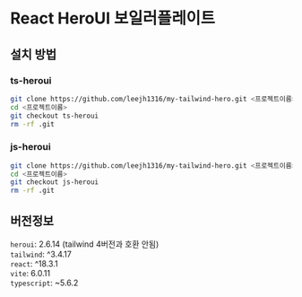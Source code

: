 # React HeroUI 보일러플레이트

## 설치 방법

### ts-heroui

```bash
git clone https://github.com/leejh1316/my-tailwind-hero.git <프로젝트이름>
cd <프로젝트이름>
git checkout ts-heroui
rm -rf .git
```

### js-heroui

```bash
git clone https://github.com/leejh1316/my-tailwind-hero.git <프로젝트이름>
cd <프로젝트이름>
git checkout js-heroui
rm -rf .git
```

## 버전정보

`heroui`: 2.6.14 (tailwind 4버전과 호환 안됨)  
`tailwind`: ^3.4.17  
`react`: ^18.3.1  
`vite`: 6.0.11  
`typescript`: ~5.6.2
